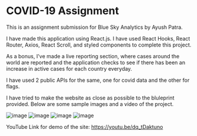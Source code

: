 # COVID-19 Assignment
This is an assignment submission for Blue Sky Analytics by Ayush Patra.

I have made this application using React.js. I have used React Hooks, React Router, Axios, React Scroll, and styled components to complete this project.

As a bonus, I've made a live reporting section, where cases around the world are reported and the application checks to see if there has been an increase in active cases for each country everyday.

I have used 2 public APIs for the same, one for covid data and the other for flags.

I have tried to make the website as close as possible to the bluleprint provided. Below are some sample images and a video of the project.

![image](https://user-images.githubusercontent.com/62289380/127522480-80a3f6df-62ec-4214-b184-bb0c3c830d1c.png)
![image](https://user-images.githubusercontent.com/62289380/127522549-9d190f3b-d6db-41c2-8a6f-3f96b1e30ff6.png)
![image](https://user-images.githubusercontent.com/62289380/127522590-cc5a40ec-0e3b-4f73-b59a-77ea4979c884.png)
![image](https://user-images.githubusercontent.com/62289380/127522703-e379d837-0c07-4580-813c-363bc208b5c9.png)

YouTube Link for demo of the site: https://youtu.be/dq_tDaktuno
